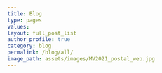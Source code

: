 ```yaml
---
title: Blog
type: pages
values:
layout: full_post_list
author_profile: true
category: blog
permalink: /blog/all/
image_path: assets/images/MV2021_postal_web.jpg
---
```

